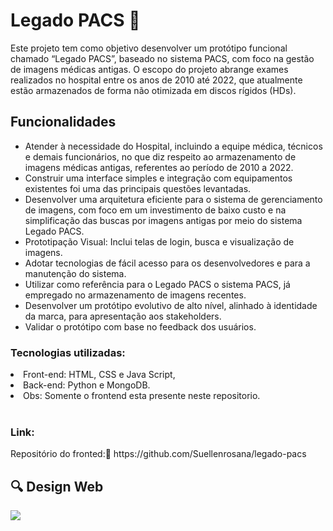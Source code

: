 <h1> Legado PACS 🏥</h1>

Este projeto tem como objetivo desenvolver um protótipo funcional chamado “Legado PACS”, baseado no sistema PACS, com foco na gestão de imagens médicas antigas. O escopo do projeto abrange exames realizados no hospital entre os anos de 2010 até 2022, que atualmente estão armazenados de forma não otimizada em discos rígidos (HDs).
<br>

<h2>Funcionalidades</h2>

<ul>

<li>Atender à necessidade do Hospital, incluindo a equipe médica, técnicos e demais funcionários, no que diz respeito ao armazenamento de imagens médicas antigas, referentes ao período de 2010 a 2022.
<li>Construir uma interface simples e integração com equipamentos existentes foi uma das principais questões levantadas.
<li>Desenvolver uma arquitetura eficiente para o sistema de gerenciamento de imagens, com foco em um investimento de baixo custo e na simplificação das buscas por imagens antigas por meio do sistema Legado PACS.
<li>Prototipação Visual: Inclui telas de login, busca e visualização de imagens.
<li>Adotar tecnologias de fácil acesso para os desenvolvedores e para a manutenção do sistema.
<li>Utilizar como referência para o Legado PACS o sistema PACS, já empregado no armazenamento de imagens recentes.
<li>Desenvolver um protótipo evolutivo de alto nível, alinhado à identidade da marca, para apresentação aos stakeholders.
<li>Validar o protótipo com base no feedback dos usuários.

</ul>

<h3><b>Tecnologias utilizadas:</b></h3>
<li>Front-end: HTML, CSS e Java Script, 
<li>Back-end: Python e MongoDB.
<li>Obs: Somente o frontend esta presente neste repositorio.
<br>
<br>

<h3>Link:</h3>
Repositório do fronted:🚀
https://github.com/Suellenrosana/legado-pacs

<h2>🔍 Design Web</h2>
<img src='[https://github.com/Suellenrosana/legado-pacs/blob/main/assets/Tela%20pesquisa%20Legado%20Pacs.png?raw=true](https://suellenrosana.github.io/legado-pacs/)'>
